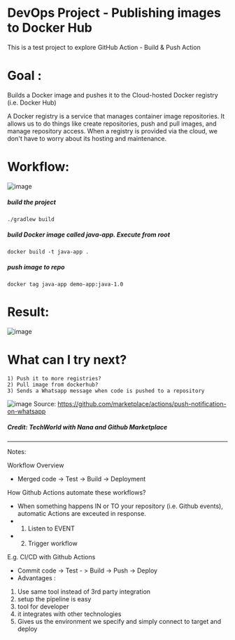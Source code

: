 #  DevOps Project - Publishing images to Docker Hub

This is a test project to explore GitHub Action - Build & Push Action

# Goal :
Builds a Docker image and pushes it to the Cloud-hosted Docker registry (i.e. Docker Hub)

A Docker registry is a service that manages container image repositories. It allows us to do things like create repositories, push and pull images, and manage repository access. When a registry is provided via the cloud, we don't have to worry about its hosting and maintenance.

# Workflow:

![image](https://user-images.githubusercontent.com/93052750/192405807-cc8e12fc-2984-432c-87b6-df33440cbae2.png)

##### build the project

    ./gradlew build

##### build Docker image called java-app. Execute from root

    docker build -t java-app .
    
##### push image to repo 

    docker tag java-app demo-app:java-1.0
    
    
# Result:

![image](https://user-images.githubusercontent.com/93052750/192406115-c78ba691-c3fd-4718-8489-4b6526ebb58d.png)

# What can I try next?
    1) Push it to more registries?
    2) Pull image from dockerhub?
    3) Sends a Whatsapp message when code is pushed to a repository
       
![image](https://user-images.githubusercontent.com/93052750/192409264-b31200a7-958f-4c2b-916b-3a2b8b2da014.png)
       Source: https://github.com/marketplace/actions/push-notification-on-whatsapp

    
##### Credit: TechWorld with Nana and Github Marketplace

------------------------------------------------------------------------------------------------------------------------
Notes: 

Workflow Overview
* Merged code -> Test -> Build -> Deployment

How Github Actions automate these workflows? 
* When something happens IN or TO your repository (i.e. Github events), automatic Actions are exceuted in response.
* 1) Listen to EVENT
* 2) Trigger workflow

E.g. CI/CD with Github Actions
* Commit code -> Test - > Build -> Push -> Deploy
* Advantages : 
 1) Use same tool instead of 3rd party integration
 2) setup the pipeline is easy
 3) tool for developer
 4) it integrates with other technologies 
 5) Gives us the environment we specify and simply connect to target and deploy

